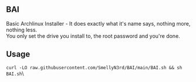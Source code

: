 ## BAI
Basic Archlinux Installer - It does exactly what it's name says, nothing more, nothing less.\
You only set the drive you install to, the root password and you're done.

## Usage
`curl -LO raw.githubusercontent.com/SmellyN3rd/BAI/main/BAI.sh && sh BAI.sh`\
